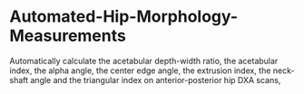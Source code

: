 # Automated-Hip-Morphology-Measurements
Automatically calculate the acetabular depth-width ratio, the acetabular index, the alpha angle, the center edge angle, the extrusion index, the neck-shaft angle and the triangular index on anterior-posterior hip DXA scans,
